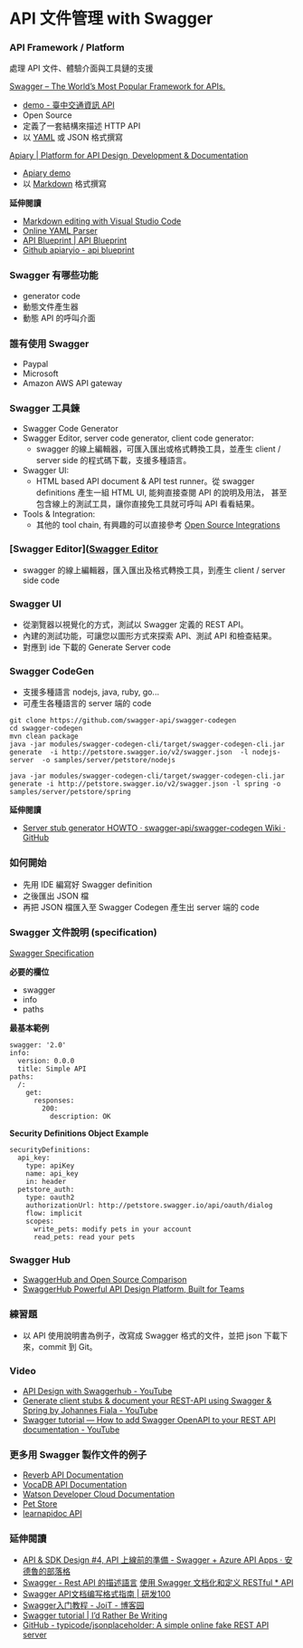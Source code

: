 # API 文件管理 with Swagger

### API Framework / Platform

處理 API 文件、體驗介面與工具鏈的支援

[Swagger – The World’s Most Popular Framework for APIs.](http://swagger.io/)
  * [demo - 臺中交通資訊 API](http://e-traffic.taichung.gov.tw/DataAPI/swagger/ui/index#/)
  * Open Source
  * 定義了一套結構來描述 HTTP API
  * 以 [YAML](https://zh.wikipedia.org/wiki/YAML) 或 JSON 格式撰寫

[Apiary | Platform for API Design, Development & Documentation](https://apiary.io/)
  * [Apiary demo](http://docs.pandurangpatil.apiary.io/#reference/user/user-collection/list-all-users?console=1)
  * 以 [Markdown](https://zh.wikipedia.org/wiki/Markdown) 格式撰寫

  <!--
  以臺中交通資訊API為例，哪些地方有改善的空間？
  版號管理
  參數風格不一致
  -->

**延伸閱讀**

* [Markdown editing with Visual Studio Code](https://code.visualstudio.com/Docs/languages/markdown)
* [Online YAML Parser](http://yaml-online-parser.appspot.com/)
* [API Blueprint | API Blueprint](https://apiblueprint.org/)
* [Github apiaryio - api blueprint](https://github.com/apiaryio/api-blueprint)

### Swagger 有哪些功能

* generator code
* 動態文件產生器
* 動態 API 的呼叫介面

### 誰有使用 Swagger

* Paypal
* Microsoft
* Amazon AWS API gateway

### Swagger 工具鍊

* Swagger Code Generator
* Swagger Editor, server code generator, client code generator:
  * swagger 的線上編輯器，可匯入匯出或格式轉換工具，並產生 client / server side 的程式碼下載，支援多種語言。
* Swagger UI:
  * HTML based API document & API test runner。從 swagger definitions 產生一組 HTML UI, 能夠直接查閱 API 的說明及用法， 甚至包含線上的測試工具，讓你直接免工具就可呼叫 API 看看結果。
* Tools & Integration:
  * 其他的 tool chain, 有興趣的可以直接參考 [Open Source Integrations](http://swagger.io/open-source-integrations/)

### [Swagger Editor]([Swagger Editor](http://editor.swagger.io/)

* swagger 的線上編輯器，匯入匯出及格式轉換工具，到產生 client / server side code

<!-- demo 使用方式，留 5 分鐘讓他們玩玩看 -->

### Swagger UI

* 從瀏覽器以視覺化的方式，測試以 Swagger 定義的 REST API。
* 內建的測試功能，可讓您以圖形方式來探索 API、測試 API 和檢查結果。
* 對應到 ide 下載的 Generate Server code

### Swagger CodeGen

* 支援多種語言 nodejs, java, ruby, go...
* 可產生各種語言的 server 端的 code

```
git clone https://github.com/swagger-api/swagger-codegen
cd swagger-codegen
mvn clean package
java -jar modules/swagger-codegen-cli/target/swagger-codegen-cli.jar generate  -i http://petstore.swagger.io/v2/swagger.json  -l nodejs-server  -o samples/server/petstore/nodejs
```

```
java -jar modules/swagger-codegen-cli/target/swagger-codegen-cli.jar generate -i http://petstore.swagger.io/v2/swagger.json -l spring -o samples/server/petstore/spring
```

<!-- demo generate 出來的 code -->

**延伸閱讀**

* [Server stub generator HOWTO · swagger-api/swagger-codegen Wiki · GitHub](https://github.com/swagger-api/swagger-codegen/wiki/Server-stub-generator-HOWTO#nodejs)

### 如何開始

* 先用 IDE 編寫好 Swagger definition
* 之後匯出 JSON 檔
* 再把 JSON 檔匯入至 Swagger Codegen 產生出 server 端的 code

### Swagger 文件說明 (specification)

[Swagger  Specification](http://swagger.io/specification/)

**必要的欄位**

* swagger
* info
* paths

**最基本範例**

```
swagger: '2.0'
info:
  version: 0.0.0
  title: Simple API
paths:
  /:
    get:
      responses:
        200:
          description: OK
```

**Security Definitions Object Example**

```
securityDefinitions:
  api_key:
    type: apiKey
    name: api_key
    in: header
  petstore_auth:
    type: oauth2
    authorizationUrl: http://petstore.swagger.io/api/oauth/dialog
    flow: implicit
    scopes:
      write_pets: modify pets in your account
      read_pets: read your pets
```


<!-- ### 好處 / 優點 -->

### Swagger Hub

* [SwaggerHub and Open Source Comparison](https://swaggerhub.com/swagger-open-source-comparison/)
* [SwaggerHub Powerful API Design Platform, Built for Teams](https://swaggerhub.com/)

### 練習題

* 以 API 使用說明書為例子，改寫成 Swagger 格式的文件，並把 json 下載下來，commit 到 Git。

### Video

* [API Design with Swaggerhub - YouTube](https://www.youtube.com/watch?v=G3FQc5hcV2U)
* [Generate client stubs & document your REST-API using Swagger & Spring by Johannes Fiala - YouTube](https://www.youtube.com/watch?v=43GhBbP--oI)
* [Swagger tutorial — How to add Swagger OpenAPI to your REST API documentation - YouTube](https://www.youtube.com/watch?v=wC5hxY0RItQ)

### 更多用 Swagger 製作文件的例子

* [Reverb API Documentation](https://reverb.com/swagger#!/accounts)
* [VocaDB API Documentation](http://vocadb.net/swagger/ui/index)
* [Watson Developer Cloud Documentation](http://www.ibm.com/smarterplanet/us/en/ibmwatson/developercloud/apis/)
* [Pet Store](http://petstore.swagger.io)
* [learnapidoc API](http://learnapidoc.com/swagger/)

### 延伸閱讀

* [API & SDK Design #4, API 上線前的準備 - Swagger + Azure API Apps · 安德魯的部落格](http://columns.chicken-house.net/2016/11/27/microservice6/)
* [Swagger - Rest API 的描述語言](https://zhuanlan.zhihu.com/p/21353795)
[使用 Swagger 文档化和定义 RESTful * API](http://www.ibm.com/developerworks/cn/web/wa-use-swagger-to-document-and-define-restful-apis/index.html)
* [Swagger API文档编写格式指南 | 研发100](http://120.26.63.93/topic/4/swagger-api%E6%96%87%E6%A1%A3%E7%BC%96%E5%86%99%E6%A0%BC%E5%BC%8F%E6%8C%87%E5%8D%97)
* [Swagger入门教程 - JoiT - 博客园](http://www.cnblogs.com/JoiT/p/6378086.html)
* [Swagger tutorial | I’d Rather Be Writing](http://idratherbewriting.com/pubapis_swagger/)
* [GitHub - typicode/jsonplaceholder: A simple online fake REST API server](https://github.com/typicode/jsonplaceholder)
